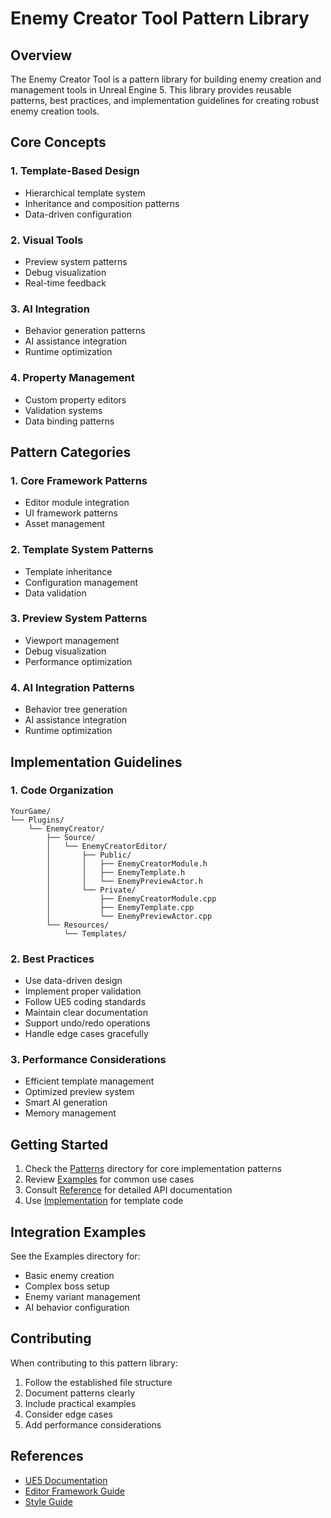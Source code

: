 # Enemy Creator Tool Pattern Library

## Overview
The Enemy Creator Tool is a pattern library for building enemy creation and management tools in Unreal Engine 5. This library provides reusable patterns, best practices, and implementation guidelines for creating robust enemy creation tools.

## Core Concepts

### 1. Template-Based Design
- Hierarchical template system
- Inheritance and composition patterns
- Data-driven configuration

### 2. Visual Tools
- Preview system patterns
- Debug visualization
- Real-time feedback

### 3. AI Integration
- Behavior generation patterns
- AI assistance integration
- Runtime optimization

### 4. Property Management
- Custom property editors
- Validation systems
- Data binding patterns

## Pattern Categories

### 1. Core Framework Patterns
- Editor module integration
- UI framework patterns
- Asset management

### 2. Template System Patterns
- Template inheritance
- Configuration management
- Data validation

### 3. Preview System Patterns
- Viewport management
- Debug visualization
- Performance optimization

### 4. AI Integration Patterns
- Behavior tree generation
- AI assistance integration
- Runtime optimization

## Implementation Guidelines

### 1. Code Organization
```
YourGame/
└── Plugins/
    └── EnemyCreator/
        ├── Source/
        │   └── EnemyCreatorEditor/
        │       ├── Public/
        │       │   ├── EnemyCreatorModule.h
        │       │   ├── EnemyTemplate.h
        │       │   └── EnemyPreviewActor.h
        │       └── Private/
        │           ├── EnemyCreatorModule.cpp
        │           ├── EnemyTemplate.cpp
        │           └── EnemyPreviewActor.cpp
        └── Resources/
            └── Templates/
```

### 2. Best Practices
- Use data-driven design
- Implement proper validation
- Follow UE5 coding standards
- Maintain clear documentation
- Support undo/redo operations
- Handle edge cases gracefully

### 3. Performance Considerations
- Efficient template management
- Optimized preview system
- Smart AI generation
- Memory management

## Getting Started

1. Check the [Patterns](./Patterns/) directory for core implementation patterns
2. Review [Examples](./Examples/) for common use cases
3. Consult [Reference](./Reference/) for detailed API documentation
4. Use [Implementation](./Implementation/) for template code

## Integration Examples

See the Examples directory for:
- Basic enemy creation
- Complex boss setup
- Enemy variant management
- AI behavior configuration

## Contributing

When contributing to this pattern library:
1. Follow the established file structure
2. Document patterns clearly
3. Include practical examples
4. Consider edge cases
5. Add performance considerations

## References

- [UE5 Documentation](https://docs.unrealengine.com/)
- [Editor Framework Guide](https://docs.unrealengine.com/5.0/en-US/editor-framework-in-unreal-engine/)
- [Style Guide](../../UE5-CPP-Style-Guide.md) 
